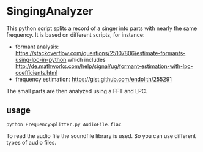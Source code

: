 # SingingAnalyzer
This python script splits a record of a singer into parts with nearly the same frequency. It is based on different scripts, for instance:
* formant analysis: https://stackoverflow.com/questions/25107806/estimate-formants-using-lpc-in-python which includes http://de.mathworks.com/help/signal/ug/formant-estimation-with-lpc-coefficients.html
* frequency estimation: https://gist.github.com/endolith/255291

The small parts are then analyzed using a FFT and LPC.

## usage
	python FrequencySplitter.py AudioFile.flac
To read the audio file the soundfile library is used. So you can use different types of audio files.
